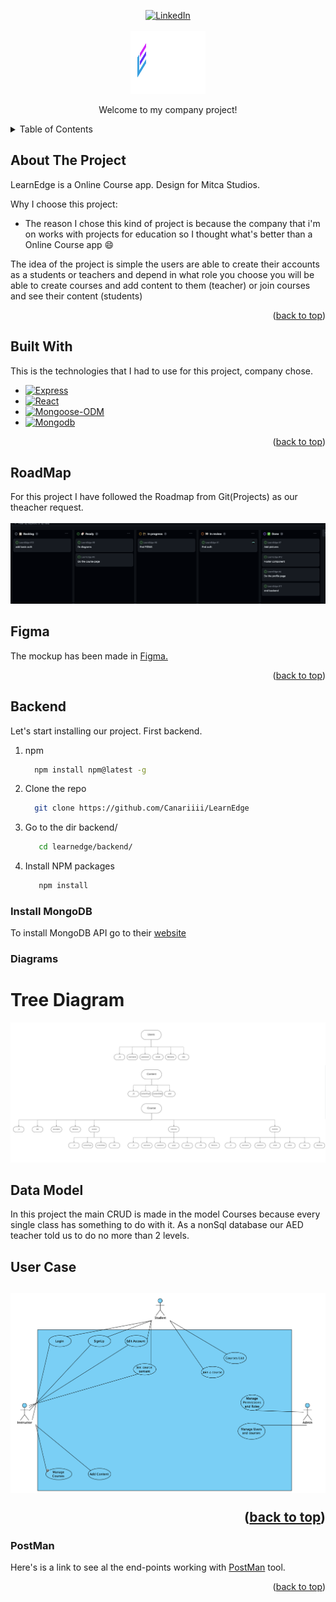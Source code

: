 <a name="readme-top"></a>

<div align="center">
  <a href="https://linkedin.com/in/josemiguelbravomendez">
    <img src="https://img.shields.io/badge/-LinkedIn-black.svg?style=for-the-badge&logo=linkedin&colorB=555" alt="LinkedIn">
  </a>
</div>

<!-- Logo -->
<br />
<div align="center">
  <img src="frontend/public/assets/img/logo.png" alt="Logo" width="120" height="100">
  <p align="center">
    Welcome to my company project!
  </p>
</div>

<!-- TABLE OF CONTENTS -->
<details>
  <summary>Table of Contents</summary>
  <ol>
    <li>
      <a href="#about-the-project">About The Project</a>
      <ul>
        <li><a href="#built-with">Built With</a></li>
      </ul>
    </li>
    <li><a href="#roadmap">RoadMap</a></li>
    <li><a href="#figma">Figma</a></li>
    <li><a href="#backend">Backend</a></li>
    <li><a href="#diagrams">Diagrams</a></li>
    <li><a href="#postman">PostMan</a></li>
    <li><a href=""#installmongodb>Install MongoDB</a></li>
  </ol>
</details>

## About The Project

LearnEdge is a Online Course app.
Design for Mitca Studios.

Why I choose this project:
* The reason I chose this kind of project is because the company that i'm on works with projects for education so I thought what's better than a Online Course app :smile:

The idea of the project is simple the users are able to create their accounts as a students or teachers and depend in what role you choose you will be able to create courses and add content to them (teacher) or join courses and see their content (students) 

<p align="right">(<a href="#readme-top">back to top</a>)</p>

## Built With

This is the technologies that I had to use for this project, company chose.

* [![Express][Express.js]][Express-url]
* [![React][React.js]][React-url]
* [![Mongoose-ODM][Mongoose-ODM]][Mongoose-url]
* [![Mongodb][Mongodb]][Mongodb-url]


<p align="right">(<a href="#readme-top">back to top</a>)</p>

## RoadMap

For this project I have followed the Roadmap from Git(Projects) as our theacher request.
<br></br>
<img src="backend/public/img/Roadmap.png">

## Figma

The mockup has been made in <a href="https://www.figma.com/file/avrlJiOeIneXq5CDVriOe9/Mitca?type=design&node-id=0-1&mode=design&t=VaqrBnWqjKm7dp3e-0">Figma.</a>
  
<p align="right">(<a href="#readme-top">back to top</a>)</p>

## Backend

Let's start installing our project. First backend.
  
1. npm
    ```sh
      npm install npm@latest -g
    ```
2. Clone the repo
    ```sh
      git clone https://github.com/Canariiii/LearnEdge
    ```
3. Go to the dir backend/    
    ```sh
       cd learnedge/backend/
    ```
4. Install NPM packages
    ```sh
       npm install
    ```

### Install MongoDB

To install MongoDB API go to their <a href="https://www.mongodb.com/docs/manual/installation/">website</a>

### Diagrams
<h1>Tree Diagram</h1>
<img src="backend/public/img/treeDiagram.png"></img>
<h2>Data Model</h2>
<p>
  In this project the main CRUD is made in the model Courses because every single class has something to do with it. As a nonSql database our AED teacher told us to do no more than 2 levels.
</p>
<h2>User Case<h2>
<img src="backend/public/img/useCase.png"></img>
  
<p><p align="right">(<a href="#readme-top">back to top</a>)</p></p>

### PostMan

Here's is a link to see al the end-points working with <a href="https://documenter.getpostman.com/view/30153359/2s9YkkfNm5">PostMan</a> tool.

<p><p align="right">(<a href="#readme-top">back to top</a>)</p></p>

[Express.js]: https://img.shields.io/badge/express.js-000000?style=for-the-badge&logo=express&logoColor=white
[Express-url]: https://expressjs.com/
[React.js]: https://img.shields.io/badge/React-20232A?style=for-the-badge&logo=react&logoColor=61DAFB
[React-url]: https://reactjs.org/
[Mongoose-ODM]: https://img.shields.io/badge/mongoose-FFA500?style=for-the-badge&logo=mongoose&logoColor=white
[Mongoose-url]: https://mongoosejs.com/
[Mongodb]: https://img.shields.io/badge/mongodb-47A248?style=for-the-badge&logo=mongodb&logoColor=white
[Mongodb-url]: https://www.mongodb.com/